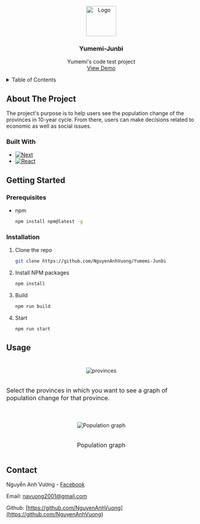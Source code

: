 <br />
<div align="center">
  <a href="https://www.yumemi.co.jp/">
    <img src="https://www.yumemi.co.jp/images/logo_yumemi_01.svg" alt="Logo" width="80" height="80">
  </a>

  <h3 align="center">Yumemi-Junbi</h3>

  <p align="center">
    Yumemi's code test project
    <br />
    <a href="https://yumemi-junbi.vercel.app">View Demo</a>
  </p>
</div>

<!-- TABLE OF CONTENTS -->
<details>
  <summary>Table of Contents</summary>
  <ol>
    <li>
      <a href="#about-the-project">About The Project</a>
      <ul>
        <li><a href="#built-with">Built With</a></li>
      </ul>
    </li>
    <li>
      <a href="#getting-started">Getting Started</a>
      <ul>
        <li><a href="#prerequisites">Prerequisites</a></li>
        <li><a href="#installation">Installation</a></li>
      </ul>
    </li>
    <li><a href="#usage">Usage</a></li>
    <li><a href="#contact">Contact</a></li>
  </ol>
</details>

<!-- ABOUT THE PROJECT -->

## About The Project

The project's purpose is to help users see the population change of the provinces in 10-year cycle. From there, users can make decisions related to economic as well as social issues.

### Built With

- [![Next][next.js]][next-url]
- [![React][react.js]][react-url]

<!-- GETTING STARTED -->

## Getting Started

### Prerequisites

- npm
  ```sh
  npm install npm@latest -g
  ```

### Installation

1. Clone the repo
   ```sh
   git clone https://github.com/NguyenAnhVuong/Yumemi-Junbi
   ```
2. Install NPM packages
   ```sh
   npm install
   ```
3. Build

   ```sh
   npm run build
   ```

4. Start
   ```sh
   npm run start
   ```

<!-- USAGE EXAMPLES -->

## Usage

<div style="display: flex; align-items: center; flex-direction: column; margin-top: 40px">
  <img src="https://user-images.githubusercontent.com/72128304/187025353-394dc38d-db3f-4236-ab28-44b1f5e860a6.png" alt="provinces">

<span style="display: inline-block; margin-top: 20px; font-size: 16px;">Select the provinces in which you want to see a graph of population change for that province.</span>

<img src="https://user-images.githubusercontent.com/72128304/187025373-2a8d3c51-52e5-488e-9782-72cf3c16b8b4.png" alt="Population graph" style="margin-top: 40px">

<span style="display: inline-block; margin-top: 20px; font-size: 16px;">Population graph</span>

</div>

## Contact

Nguyễn Anh Vương - [Facebook](https://www.facebook.com/vuong2k1)

Email: navuong2001@gmail.com

Github: [https://github.com/NguyenAnhVuong](https://github.com/NguyenAnhVuong)

<!-- MARKDOWN LINKS & IMAGES -->

[next.js]: https://img.shields.io/badge/next.js-000000?style=for-the-badge&logo=nextdotjs&logoColor=white
[next-url]: https://nextjs.org/
[react.js]: https://img.shields.io/badge/React-20232A?style=for-the-badge&logo=react&logoColor=61DAFB
[react-url]: https://reactjs.org/
